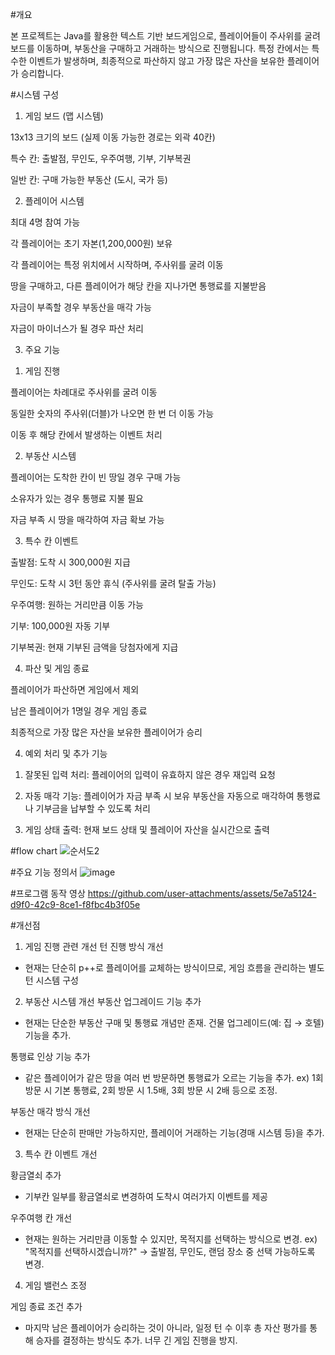 #개요

본 프로젝트는 Java를 활용한 텍스트 기반 보드게임으로, 플레이어들이 주사위를 굴려 보드를 이동하며, 부동산을 구매하고 거래하는 방식으로 진행됩니다. 특정 칸에서는 특수한 이벤트가 발생하며, 최종적으로 파산하지 않고 가장 많은 자산을 보유한 플레이어가 승리합니다.

#시스템 구성

1) 게임 보드 (맵 시스템)

13x13 크기의 보드 (실제 이동 가능한 경로는 외곽 40칸)

특수 칸: 출발점, 무인도, 우주여행, 기부, 기부복권

일반 칸: 구매 가능한 부동산 (도시, 국가 등)

2) 플레이어 시스템

최대 4명 참여 가능

각 플레이어는 초기 자본(1,200,000원) 보유

각 플레이어는 특정 위치에서 시작하며, 주사위를 굴려 이동

땅을 구매하고, 다른 플레이어가 해당 칸을 지나가면 통행료를 지불받음

자금이 부족할 경우 부동산을 매각 가능

자금이 마이너스가 될 경우 파산 처리

3. 주요 기능

1) 게임 진행

플레이어는 차례대로 주사위를 굴려 이동

동일한 숫자의 주사위(더블)가 나오면 한 번 더 이동 가능

이동 후 해당 칸에서 발생하는 이벤트 처리

2) 부동산 시스템

플레이어는 도착한 칸이 빈 땅일 경우 구매 가능

소유자가 있는 경우 통행료 지불 필요

자금 부족 시 땅을 매각하여 자금 확보 가능

3) 특수 칸 이벤트

출발점: 도착 시 300,000원 지급

무인도: 도착 시 3턴 동안 휴식 (주사위를 굴려 탈출 가능)

우주여행: 원하는 거리만큼 이동 가능

기부: 100,000원 자동 기부

기부복권: 현재 기부된 금액을 당첨자에게 지급

4) 파산 및 게임 종료

플레이어가 파산하면 게임에서 제외

남은 플레이어가 1명일 경우 게임 종료

최종적으로 가장 많은 자산을 보유한 플레이어가 승리

4. 예외 처리 및 추가 기능

1) 잘못된 입력 처리: 플레이어의 입력이 유효하지 않은 경우 재입력 요청

2) 자동 매각 기능: 플레이어가 자금 부족 시 보유 부동산을 자동으로 매각하여 통행료나 기부금을 납부할 수 있도록 처리

3) 게임 상태 출력: 현재 보드 상태 및 플레이어 자산을 실시간으로 출력

#flow chart
![순서도2](https://github.com/user-attachments/assets/60afe36f-14d9-47ea-8e49-20be4fa0a5bd)

#주요 기능 정의서
![image](https://github.com/user-attachments/assets/d3fc9384-04db-4504-910a-bd4c42cb91b3)

#프로그램 동작 영상
https://github.com/user-attachments/assets/5e7a5124-d9f0-42c9-8ce1-f8fbc4b3f05e

#개선점
1. 게임 진행 관련 개선
턴 진행 방식 개선
- 현재는 단순히 p++로 플레이어를 교체하는 방식이므로, 게임 흐름을 관리하는 별도 턴 시스템 구성

2. 부동산 시스템 개선
부동산 업그레이드 기능 추가
- 현재는 단순한 부동산 구매 및 통행료 개념만 존재. 건물 업그레이드(예: 집 → 호텔) 기능을 추가.

통행료 인상 기능 추가
- 같은 플레이어가 같은 땅을 여러 번 방문하면 통행료가 오르는 기능을 추가.
ex) 1회 방문 시 기본 통행료, 2회 방문 시 1.5배, 3회 방문 시 2배 등으로 조정.

부동산 매각 방식 개선
- 현재는 단순히 판매만 가능하지만, 플레이어 거래하는 기능(경매 시스템 등)을 추가.

3. 특수 칸 이벤트 개선

황금열쇠 추가
- 기부칸 일부를 황금열쇠로 변경하여 도착시 여러가지 이벤트를 제공

우주여행 칸 개선
- 현재는 원하는 거리만큼 이동할 수 있지만, 목적지를 선택하는 방식으로 변경.
ex) "목적지를 선택하시겠습니까?" → 출발점, 무인도, 랜덤 장소 중 선택 가능하도록 변경.

4. 게임 밸런스 조정

게임 종료 조건 추가
- 마지막 남은 플레이어가 승리하는 것이 아니라, 일정 턴 수 이후 총 자산 평가를 통해 승자를 결정하는 방식도 추가. 너무 긴 게임 진행을 방지.

